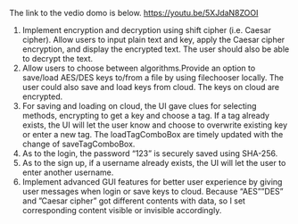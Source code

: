 The link to the vedio domo is below.
https://youtu.be/5XJdaN8ZOOI
1. Implement encryption and decryption using shift cipher (i.e. Caesar cipher). Allow users to
input plain text and key, apply the Caesar cipher encryption, and display the encrypted text. The
user should also be able to decrypt the text.
2. Allow users to choose between algorithms.Provide an option to save/load AES/DES keys
to/from a file by using filechooser locally. The user could also save and load keys from cloud. The
keys on cloud are encrypted.
3. For saving and loading on cloud, the UI gave clues for selecting methods, encrypting to get a
key and choose a tag. If a tag already exists, the UI will let the user know and choose to overwrite
existing key or enter a new tag. The loadTagComboBox are timely updated with the change of
saveTagComboBox.
4. As to the login, the password “123” is securely saved using SHA-256.
5. As to the sign up, if a username already exists, the UI will let the user to enter another
username.
6. Implement advanced GUI features for better user experience by giving user messages when
login or save keys to cloud. Because “AES””DES” and ”Caesar cipher” got different contents with
data, so I set corresponding content visible or invisible accordingly.
